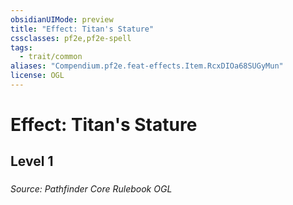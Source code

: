 ```yaml
---
obsidianUIMode: preview
title: "Effect: Titan's Stature"
cssclasses: pf2e,pf2e-spell
tags:
  - trait/common
aliases: "Compendium.pf2e.feat-effects.Item.RcxDIOa68SUGyMun"
license: OGL
---
```

# Effect: Titan's Stature
## Level 1
### 








*Source: Pathfinder Core Rulebook*
*OGL*
